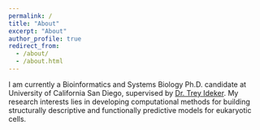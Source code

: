 ```yaml
---
permalink: /
title: "About"
excerpt: "About"
author_profile: true
redirect_from: 
  - /about/
  - /about.html
---
```


I am currently a Bioinformatics and Systems Biology Ph.D. candidate at University of California San Diego, supervised by [Dr. Trey Ideker](https://idekerlab.ucsd.edu/). My research interests lies in developing computational methods for building structurally descriptive and functionally predictive models for eukaryotic cells. 
